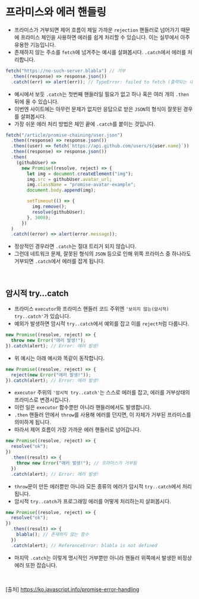 # 프라미스와 에러 핸들링

- 프라미스가 거부되면 제어 흐름이 제일 가까운 `rejection` 핸들러로 넘어가기 때문에 프라미스 체인을 사용하면 에러를 쉽게 처리할 수 있습니다. 이는 실무에서 아주 유용한 기능입니다.
- 존재하지 않는 주소를 `fetch`에 넘겨주는 예시를 살펴봅시다. `.catch`에서 에러를 처리합니다.

```js
fetch("https://no-such-server.blabla") // 거부
  .then((response) => response.json())
  .catch((err) => alert(err)); // TypeError: failed to fetch (출력되는 내용은 다를 수 있음)
```

- 예시에서 보듯 `.catch`는 첫번째 핸들러일 필요가 없고 하나 혹은 여러 개의 `.then` 뒤에 올 수 있습니다.
- 이번엔 사이트에는 아무런 문제가 없지만 응답으로 받은 `JSON`의 형식이 잘못된 경우를 살펴봅시다.
- 가장 쉬운 에러 처리 방법은 체인 끝에 `.catch`를 붙이는 것입니다.

```js
fetch("/article/promise-chaining/user.json")
  .then((response) => response.json())
  .then((user) => fetch(`https://api.github.com/users/${user.name}`))
  .then((response) => response.json())
  .then(
    (githubUser) =>
      new Promise((resolve, reject) => {
        let img = document.createElement("img");
        img.src = githubUser.avatar_url;
        img.className = "promise-avatar-example";
        document.body.append(img);

        setTimeout(() => {
          img.remove();
          resolve(githubUser);
        }, 3000);
      })
  )
  .catch((error) => alert(error.message));
```

- 정상적인 경우라면 `.catch`는 절대 트리거 되지 않습니다.
- 그런데 네트워크 문제, 잘못된 형식의 `JSON` 등으로 인해 위쪽 프라미스 중 하나라도 거부되면 `.catch`에서 에러를 잡게 됩니다.

<br>

## 암시적 try…catch

- 프라미스 `executor`와 프라미스 핸들러 코드 주위엔 `'보이지 않는(암시적) try..catch'`가 있습니다.
- 예외가 발생하면 암시적 `try..catch`에서 예외를 잡고 이를 `reject처`럼 다룹니다.

```js
new Promise((resolve, reject) => {
  throw new Error("에러 발생!");
}).catch(alert); // Error: 에러 발생!
```

- 위 예시는 아래 예시와 똑같이 동작합니다.

```js
new Promise((resolve, reject) => {
  reject(new Error("에러 발생!"));
}).catch(alert); // Error: 에러 발생!
```

- `executor` 주위의 `'암시적 try..catch'`는 스스로 에러를 잡고, 에러를 거부상태의 프라미스로 변경시킵니다.
- 이런 일은 `executor` 함수뿐만 아니라 핸들러에서도 발생합니다.
- `.then` 핸들러 안에서 `throw`를 사용해 에러를 던지면, 이 자체가 거부된 프라미스를 의미하게 됩니다.
- 따라서 제어 흐름이 가장 가까운 에러 핸들러로 넘어갑니다.

```js
new Promise((resolve, reject) => {
  resolve("ok");
})
  .then((result) => {
    throw new Error("에러 발생!"); // 프라미스가 거부됨
  })
  .catch(alert); // Error: 에러 발생!
```

- `throw`문이 만든 에러뿐만 아니라 모든 종류의 에러가 암시적 `try..catch`에서 처리됩니다.
- 암시적 `try..catch`가 프로그래밍 에러를 어떻게 처리하는지 살펴봅시다.

```js
new Promise((resolve, reject) => {
  resolve("ok");
})
  .then((result) => {
    blabla(); // 존재하지 않는 함수
  })
  .catch(alert); // ReferenceError: blabla is not defined
```

- 마지막 `.catch`는 이렇게 명시적인 거부뿐만 아니라 핸들러 위쪽에서 발생한 비정상 에러 또한 잡습니다.

<br>

[출처]
https://ko.javascript.info/promise-error-handling
